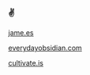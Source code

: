 ### ✌️ 

[jame.es](www.jame.es)

[everydayobsidian.com](www.everydayobsidian.com)

[cultivate.is](www.cultivate.is)
